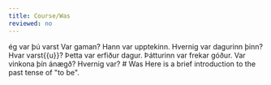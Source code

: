 ```yaml
---
title: Course/Was
reviewed: no
---
```

<vocabulary>
ég var
þú varst
Var gaman?
Hann var upptekinn.
Hvernig var dagurinn þinn?
Hvar varst{{u}}?
Þetta var erfiður dagur.
<!-- Amma mín var í heimsókn áðan. -->
Þátturinn var frekar góður.
Var vinkona þín ánægð?
Hvernig var?
</vocabulary>
# Was
Here is a brief introduction to the past tense of "to be".
